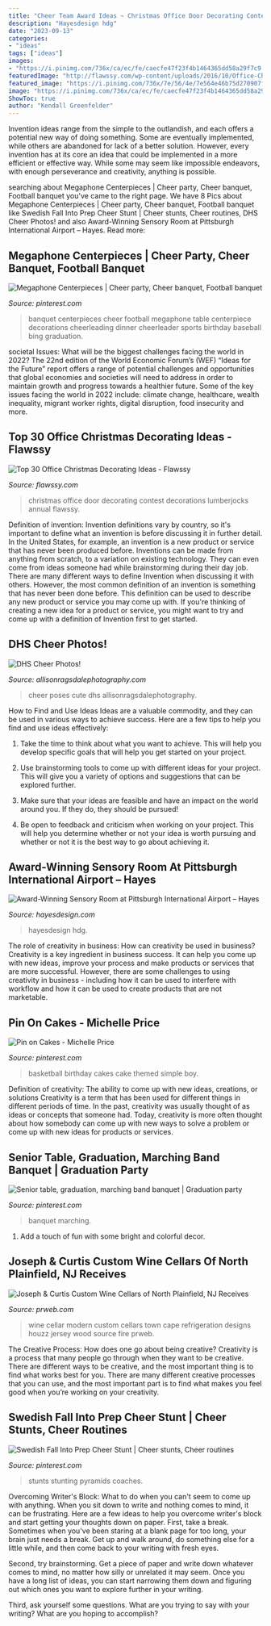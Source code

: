 ```yaml
---
title: "Cheer Team Award Ideas ~ Christmas Office Door Decorating Contest Decorations Lumberjocks Annual Flawssy"
description: "Hayesdesign hdg"
date: "2023-09-13"
categories:
- "ideas"
tags: ["ideas"]
images:
- "https://i.pinimg.com/736x/ca/ec/fe/caecfe47f23f4b1464365dd58a29f7c9.jpg"
featuredImage: "http://flawssy.com/wp-content/uploads/2016/10/Office-Christmas-Door-Decorating-Contest-Ideas.jpg"
featured_image: "https://i.pinimg.com/736x/7e/56/4e/7e564e46b75d270907fcf68d71b1f560--cheerleading-centerpieces-cheer-banquet-centerpieces.jpg"
image: "https://i.pinimg.com/736x/ca/ec/fe/caecfe47f23f4b1464365dd58a29f7c9.jpg"
ShowToc: true
author: "Kendall Greenfelder"
---
```



Invention ideas range from the simple to the outlandish, and each offers a potential new way of doing something. Some are eventually implemented, while others are abandoned for lack of a better solution. However, every invention has at its core an idea that could be implemented in a more efficient or effective way. While some may seem like impossible endeavors, with enough perseverance and creativity, anything is possible.

	

		
searching about Megaphone Centerpieces | Cheer party, Cheer banquet, Football banquet you've came to the right page. We have 8 Pics about Megaphone Centerpieces | Cheer party, Cheer banquet, Football banquet like Swedish Fall Into Prep Cheer Stunt | Cheer stunts, Cheer routines, DHS Cheer Photos! and also Award-Winning Sensory Room at Pittsburgh International Airport – Hayes. Read more:
		
    
## Megaphone Centerpieces | Cheer Party, Cheer Banquet, Football Banquet

<img loading=lazy src="https://i.pinimg.com/736x/7e/56/4e/7e564e46b75d270907fcf68d71b1f560--cheerleading-centerpieces-cheer-banquet-centerpieces.jpg" onerror="this.onerror=null;this.src='https://tse2.mm.bing.net/th?id=OIP.lHcvM2zzb2OgAxDLYqtUigHaNK&amp;pid=15.1';" alt="Megaphone Centerpieces | Cheer party, Cheer banquet, Football banquet">

_Source: pinterest.com_

>banquet centerpieces cheer football megaphone table centerpiece decorations cheerleading dinner cheerleader sports birthday baseball bing graduation. 

	

societal Issues: What will be the biggest challenges facing the world in 2022?
The 22nd edition of the World Economic Forum’s (WEF) “Ideas for the Future” report offers a range of potential challenges and opportunities that global economies and societies will need to address in order to maintain growth and progress towards a healthier future. Some of the key issues facing the world in 2022 include: climate change, healthcare, wealth inequality, migrant worker rights, digital disruption, food insecurity and more.

    
## Top 30 Office Christmas Decorating Ideas - Flawssy

<img loading=lazy src="http://flawssy.com/wp-content/uploads/2016/10/Office-Christmas-Door-Decorating-Contest-Ideas.jpg" onerror="this.onerror=null;this.src='https://tse2.mm.bing.net/th?id=OIP.TFAxH_Yx1r7e5R0V_kbySwHaLG&amp;pid=15.1';" alt="Top 30 Office Christmas Decorating Ideas - Flawssy">

_Source: flawssy.com_

>christmas office door decorating contest decorations lumberjocks annual flawssy. 

	

Definition of invention:
Invention definitions vary by country, so it's important to define what an invention is before discussing it in further detail. In the United States, for example, an invention is a new product or service that has never been produced before. Inventions can be made from anything from scratch, to a variation on existing technology. They can even come from ideas someone had while brainstorming during their day job.
There are many different ways to define Invention when discussing it with others. However, the most common definition of an invention is something that has never been done before. This definition can be used to describe any new product or service you may come up with. If you're thinking of creating a new idea for a product or service, you might want to try and come up with a definition of Invention first to get started.

    
## DHS Cheer Photos!

<img loading=lazy src="http://allisonragsdalephotography.com/wp-content/uploads/2015/03/DSC3646.jpg" onerror="this.onerror=null;this.src='https://tse2.mm.bing.net/th?id=OIP.fBTLiu9Zyygqkt2_yeALpAHaFS&amp;pid=15.1';" alt="DHS Cheer Photos!">

_Source: allisonragsdalephotography.com_

>cheer poses cute dhs allisonragsdalephotography. 

	

How to Find and Use Ideas
Ideas are a valuable commodity, and they can be used in various ways to achieve success. Here are a few tips to help you find and use ideas effectively:
1. Take the time to think about what you want to achieve. This will help you develop specific goals that will help you get started on your project.

2. Use brainstorming tools to come up with different ideas for your project. This will give you a variety of options and suggestions that can be explored further.

3. Make sure that your ideas are feasible and have an impact on the world around you. If they do, they should be pursued!

4. Be open to feedback and criticism when working on your project. This will help you determine whether or not your idea is worth pursuing and whether or not it is the best way to go about achieving it.

    
## Award-Winning Sensory Room At Pittsburgh International Airport – Hayes

<img loading=lazy src="https://www.hayesdesign.com/wp-content/uploads/2019/07/Family-Room-3-Final.jpg" onerror="this.onerror=null;this.src='https://tse3.mm.bing.net/th?id=OIP.nl77KQc0KhaNiz-VZv2xOQHaE8&amp;pid=15.1';" alt="Award-Winning Sensory Room at Pittsburgh International Airport – Hayes">

_Source: hayesdesign.com_

>hayesdesign hdg. 

	

The role of creativity in business: How can creativity be used in business?
Creativity is a key ingredient in business success. It can help you come up with new ideas, improve your process and make products or services that are more successful. However, there are some challenges to using creativity in business - including how it can be used to interfere with workflow and how it can be used to create products that are not marketable.

    
## Pin On Cakes - Michelle Price

<img loading=lazy src="https://i.pinimg.com/736x/d1/8d/fc/d18dfcceed31d279b35d8cf70c98141b--basketball-birthday-cakes-basketball-stuff.jpg" onerror="this.onerror=null;this.src='https://tse4.mm.bing.net/th?id=OIP.zN7wZIhpMCl9vBem2AUqiwHaJ3&amp;pid=15.1';" alt="Pin on Cakes - Michelle Price">

_Source: pinterest.com_

>basketball birthday cakes cake themed simple boy. 

	

Definition of creativity: The ability to come up with new ideas, creations, or solutions
Creativity is a term that has been used for different things in different periods of time. In the past, creativity was usually thought of as ideas or concepts that someone had. Today, creativity is more often thought about how somebody can come up with new ways to solve a problem or come up with new ideas for products or services.

    
## Senior Table, Graduation, Marching Band Banquet | Graduation Party

<img loading=lazy src="https://i.pinimg.com/736x/4c/29/a7/4c29a7f4e6694c4ecb81405ed1ec1bcd.jpg" onerror="this.onerror=null;this.src='https://tse3.mm.bing.net/th?id=OIP.nQNGPg0mWJ0wvZvKz7L2nAHaJ3&amp;pid=15.1';" alt="Senior table, graduation, marching band banquet | Graduation party">

_Source: pinterest.com_

>banquet marching. 

	

1. Add a touch of fun with some bright and colorful decor.

    
## Joseph &amp; Curtis Custom Wine Cellars Of North Plainfield, NJ Receives

<img loading=lazy src="http://ww1.prweb.com/prfiles/2013/01/30/10377829/ab5.jpg" onerror="this.onerror=null;this.src='https://tse4.mm.bing.net/th?id=OIP.5zEqn9N9hjSBZ5lM4qBK0AHaE7&amp;pid=15.1';" alt="Joseph &amp; Curtis Custom Wine Cellars of North Plainfield, NJ Receives">

_Source: prweb.com_

>wine cellar modern custom cellars town cape refrigeration designs houzz jersey wood source fire prweb. 

	

The Creative Process: How does one go about being creative?
Creativity is a process that many people go through when they want to be creative. There are different ways to be creative, and the most important thing is to find what works best for you. There are many different creative processes that you can use, and the most important part is to find what makes you feel good when you’re working on your creativity.

    
## Swedish Fall Into Prep Cheer Stunt | Cheer Stunts, Cheer Routines

<img loading=lazy src="https://i.pinimg.com/736x/ca/ec/fe/caecfe47f23f4b1464365dd58a29f7c9.jpg" onerror="this.onerror=null;this.src='https://tse3.mm.bing.net/th?id=OIP.KUlJAHvG6jIaBFVR0q_xmwHaNL&amp;pid=15.1';" alt="Swedish Fall Into Prep Cheer Stunt | Cheer stunts, Cheer routines">

_Source: pinterest.com_

>stunts stunting pyramids coaches. 

	

Overcoming Writer's Block: What to do when you can't seem to come up with anything.
When you sit down to write and nothing comes to mind, it can be frustrating. Here are a few ideas to help you overcome writer's block and start getting your thoughts down on paper.
First, take a break. Sometimes when you've been staring at a blank page for too long, your brain just needs a break. Get up and walk around, do something else for a little while, and then come back to your writing with fresh eyes.

Second, try brainstorming. Get a piece of paper and write down whatever comes to mind, no matter how silly or unrelated it may seem. Once you have a long list of ideas, you can start narrowing them down and figuring out which ones you want to explore further in your writing.

Third, ask yourself some questions. What are you trying to say with your writing? What are you hoping to accomplish?

